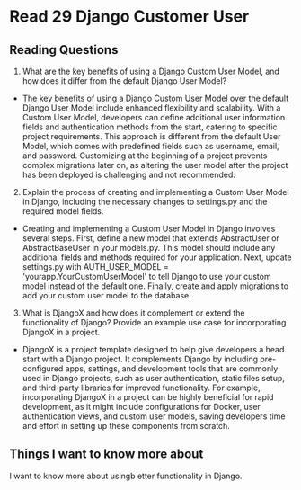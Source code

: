 # Read 29 Django Customer User

## Reading Questions
1. What are the key benefits of using a Django Custom User Model, and how does it differ from the default Django User Model?
* The key benefits of using a Django Custom User Model over the default Django User Model include enhanced flexibility and scalability. With a Custom User Model, developers can define additional user information fields and authentication methods from the start, catering to specific project requirements. This approach is different from the default User Model, which comes with predefined fields such as username, email, and password. Customizing at the beginning of a project prevents complex migrations later on, as altering the user model after the project has been deployed is challenging and not recommended.

2. Explain the process of creating and implementing a Custom User Model in Django, including the necessary changes to settings.py and the required model fields.
* Creating and implementing a Custom User Model in Django involves several steps. First, define a new model that extends AbstractUser or AbstractBaseUser in your models.py. This model should include any additional fields and methods required for your application. Next, update settings.py with AUTH_USER_MODEL = 'yourapp.YourCustomUserModel' to tell Django to use your custom model instead of the default one. Finally, create and apply migrations to add your custom user model to the database.

3. What is DjangoX and how does it complement or extend the functionality of Django? Provide an example use case for incorporating DjangoX in a project.
* DjangoX is a project template designed to help give developers a head start with a Django project. It complements Django by including pre-configured apps, settings, and development tools that are commonly used in Django projects, such as user authentication, static files setup, and third-party libraries for improved functionality. For example, incorporating DjangoX in a project can be highly beneficial for rapid development, as it might include configurations for Docker, user authentication views, and custom user models, saving developers time and effort in setting up these components from scratch.

## Things I want to know more about
I want to know more about usingb etter functionality in Django. 